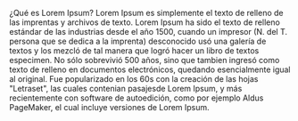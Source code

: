 ¿Qué es Lorem Ipsum?
Lorem Ipsum es simplemente el texto de relleno de las imprentas y archivos de texto. Lorem Ipsum ha sido el texto de
relleno estándar de las industrias desde el año 1500, cuando un impresor (N. del T. persona que se dedica a la imprenta)
desconocido usó una galería de textos y los mezcló de tal manera que logró hacer un libro de textos especimen. No sólo sobrevivió
500 años, sino que tambien ingresó como texto de relleno en documentos electrónicos, quedando esencialmente 
igual al original. Fue popularizado en los 60s con la creación de las hojas "Letraset", las cuales contenian pasajesde
Lorem Ipsum, y más recientemente con software de autoedición, como por ejemplo Aldus PageMaker, el cual incluye
versiones de Lorem Ipsum.